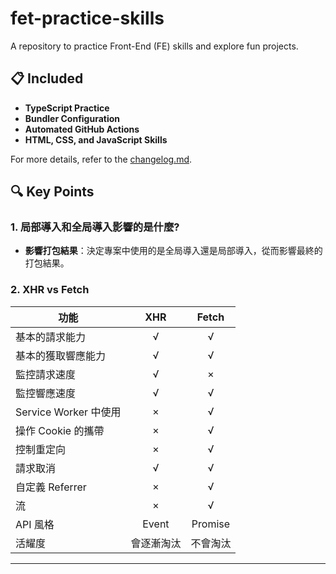 # fet-practice-skills

A repository to practice Front-End (FE) skills and explore fun projects.

## 📋 Included

- **TypeScript Practice**
- **Bundler Configuration**
- **Automated GitHub Actions**
- **HTML, CSS, and JavaScript Skills**

For more details, refer to the [changelog.md](docs/changelog.md).

## 🔍 Key Points

### 1. 局部導入和全局導入影響的是什麼?

- **影響打包結果**：決定專案中使用的是全局導入還是局部導入，從而影響最終的打包結果。

### 2. XHR vs Fetch

| 功能                     | XHR | Fetch |
| ------------------------ |:---:|:-----:|
| 基本的請求能力           |  √  |   √   |
| 基本的獲取響應能力       |  √  |   √   |
| 監控請求速度             |  √  |   ×   |
| 監控響應速度             |  √  |   √   |
| Service Worker 中使用    |  ×  |   √   |
| 操作 Cookie 的攜帶       |  ×  |   √   |
| 控制重定向               |  ×  |   √   |
| 請求取消                 |  √  |   √   |
| 自定義 Referrer          |  ×  |   √   |
| 流                      |  ×  |   √   |
| API 風格                 | Event | Promise |
| 活耀度                   | 會逐漸淘汰 | 不會淘汰 |

---

